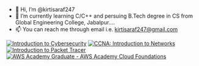 - 👋 Hi, I’m @kirtisaraf247
- 🌱 I’m currently learning C/C++ and persuing B.Tech degree in CS from Global Engineering College, Jabalpur....
- 📫 You can reach me through email i.e. kirtisaraf247@gmail.com

<!---
kirtisaraf247/kirtisaraf247 is a ✨ special ✨ repository because its `README.md` (this file) appears on your GitHub profile.
You can click the Preview link to take a look at your changes.
--->
<!--START_SECTION:badges-->

[![Introduction to Cybersecurity](https://images.credly.com/size/110x110/images/af8c6b4e-fc31-47c4-8dcb-eb7a2065dc5b/I2CS__1_.png)](http://www.credly.com/badges/170ed50f-a727-45f3-ad2c-ec1ee2b431e2 "Introduction to Cybersecurity")
[![CCNA: Introduction to Networks](https://images.credly.com/size/110x110/images/70d71df5-f3dc-4380-9b9d-f22513a70417/CCNAITN__1_.png)](http://www.credly.com/badges/39af7a29-0810-407a-9ee4-e07b320f4982 "CCNA: Introduction to Networks")
[![Introduction to Packet Tracer](https://images.credly.com/size/110x110/images/09b6d58c-763a-4b40-aea1-787d8f46bbcd/Intro2PT.png)](http://www.credly.com/badges/d58ac12c-f851-488d-a897-052ff3a2a58a "Introduction to Packet Tracer")
[![AWS Academy Graduate - AWS Academy Cloud Foundations](https://images.credly.com/size/110x110/images/ead0ef07-6071-4c96-a79f-27bb32c4be93/AWS-Academy-Graduate-Badge-Foundational.png)](http://www.credly.com/badges/1aab5e96-d546-4bf0-b892-715ee57055ac "AWS Academy Graduate - AWS Academy Cloud Foundations")
<!--END_SECTION:badges-->
